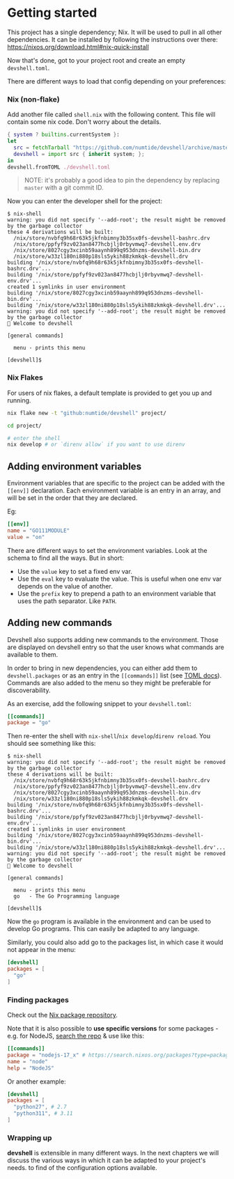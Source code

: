 # Getting started

This project has a single dependency; Nix. It will be used to pull in all
other dependencies. It can be installed by following the instructions
over there: https://nixos.org/download.html#nix-quick-install

Now that's done, got to your project root and create an empty `devshell.toml`.

There are different ways to load that config depending on your preferences:

### Nix (non-flake)

Add another file called `shell.nix` with the following content. This file will
contain some nix code. Don't worry about the details.

```nix
{ system ? builtins.currentSystem }:
let
  src = fetchTarball "https://github.com/numtide/devshell/archive/master.tar.gz";
  devshell = import src { inherit system; };
in
devshell.fromTOML ./devshell.toml
```

> NOTE: it's probably a good idea to pin the dependency by replacing `master` with a git commit ID.

Now you can enter the developer shell for the project:

```console
$ nix-shell
warning: you did not specify '--add-root'; the result might be removed by the garbage collector
these 4 derivations will be built:
  /nix/store/nvbfq9h68r63k5jkfnbimny3b35sx0fs-devshell-bashrc.drv
  /nix/store/ppfyf9zv023an8477hcbjlj0rbyvmwq7-devshell.env.drv
  /nix/store/8027cgy3xcinb59aaynh899q953dnzms-devshell-bin.drv
  /nix/store/w33zl180ni880p18sls5ykih88zkmkqk-devshell.drv
building '/nix/store/nvbfq9h68r63k5jkfnbimny3b35sx0fs-devshell-bashrc.drv'...
building '/nix/store/ppfyf9zv023an8477hcbjlj0rbyvmwq7-devshell-env.drv'...
created 1 symlinks in user environment
building '/nix/store/8027cgy3xcinb59aaynh899q953dnzms-devshell-bin.drv'...
building '/nix/store/w33zl180ni880p18sls5ykih88zkmkqk-devshell.drv'...
warning: you did not specify '--add-root'; the result might be removed by the garbage collector
🔨 Welcome to devshell

[general commands]

  menu - prints this menu

[devshell]$
```

### Nix Flakes
For users of nix flakes, a default template is provided to get you up and
running.

```sh
nix flake new -t "github:numtide/devshell" project/

cd project/

# enter the shell
nix develop # or `direnv allow` if you want to use direnv
```

## Adding environment variables

Environment variables that are specific to the project can be added with the
`[[env]]` declaration. Each environment variable is an entry in an array, and
will be set in the order that they are declared.

Eg:

```toml
[[env]]
name = "GO111MODULE"
value = "on"
```

There are different ways to set the environment variables. Look at the schema
to find all the ways. But in short:
* Use the `value` key to set a fixed env var.
* Use the `eval` key to evaluate the value. This is useful when one env var
  depends on the value of another.
* Use the `prefix` key to prepend a path to an environment variable that uses
  the path separator. Like `PATH`.

## Adding new commands

Devshell also supports adding new commands to the environment. Those are
displayed on devshell entry so that the user knows what commands are available
to them.

In order to bring in new dependencies, you can either add them to
`devshell.packages` or as an entry in the `[[commands]]` list (see [TOML docs](https://toml.io/en/v1.0.0#array-of-tables)). Commands are also added to the
menu so they might be preferable for discoverability.

As an exercise, add the following snippet to your `devshell.toml`:

```toml
[[commands]]
package = "go"
```

Then re-enter the shell with `nix-shell`/`nix develop`/`direnv reload`. You should see something like this:

```console
$ nix-shell
warning: you did not specify '--add-root'; the result might be removed by the garbage collector
these 4 derivations will be built:
  /nix/store/nvbfq9h68r63k5jkfnbimny3b35sx0fs-devshell-bashrc.drv
  /nix/store/ppfyf9zv023an8477hcbjlj0rbyvmwq7-devshell.env.drv
  /nix/store/8027cgy3xcinb59aaynh899q953dnzms-devshell-bin.drv
  /nix/store/w33zl180ni880p18sls5ykih88zkmkqk-devshell.drv
building '/nix/store/nvbfq9h68r63k5jkfnbimny3b35sx0fs-devshell-bashrc.drv'...
building '/nix/store/ppfyf9zv023an8477hcbjlj0rbyvmwq7-devshell-env.drv'...
created 1 symlinks in user environment
building '/nix/store/8027cgy3xcinb59aaynh899q953dnzms-devshell-bin.drv'...
building '/nix/store/w33zl180ni880p18sls5ykih88zkmkqk-devshell.drv'...
warning: you did not specify '--add-root'; the result might be removed by the garbage collector
🔨 Welcome to devshell

[general commands]

  menu - prints this menu
  go   - The Go Programming language

[devshell]$
```

Now the `go` program is available in the environment and can be used to
develop Go programs. This can easily be adapted to any language.

Similarly, you could also add go to the packages list, in which case it would
not appear in the menu:

```toml
[devshell]
packages = [
  "go"
]
```

### Finding packages

Check out the [Nix package repository](https://search.nixos.org/packages).

Note that it is also possible to **use specific versions** for some packages - e.g. for NodeJS, [search the repo](https://search.nixos.org/packages?type=packages&query=nodejs) & use like this:
```toml
[[commands]]
package = "nodejs-17_x" # https://search.nixos.org/packages?type=packages&query=nodejs
name = "node"
help = "NodeJS"
```

Or another example:
```toml
[devshell]
packages = [
  "python27", # 2.7
  "python311", # 3.11
]
```

### Wrapping up

**devshell** is extensible in many different ways. In the next chapters we will
discuss the various ways in which it can be adapted to your project's needs.
to find 
of the configuration options available.
